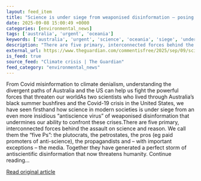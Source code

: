 ```yaml
---
layout: feed_item
title: "Science is under siege from weaponised disinformation – posing a threat to human civilisation | Michael Mann and Peter Hotez"
date: 2025-09-08 15:00:49 +0000
categories: [environmental_news]
tags: ['australia', 'urgent', 'oceania']
keywords: ['australia', 'urgent', 'science', 'oceania', 'siege', 'under']
description: "There are five primary, interconnected forces behind the assault on science and reason"
external_url: https://www.theguardian.com/commentisfree/2025/sep/09/science-under-siege-weaponised-disinformation-michael-mann-peter-hotez
is_feed: true
source_feed: "Climate crisis | The Guardian"
feed_category: "environmental_news"
---
```


From Covid misinformation to climate denialism, understanding the divergent paths of Australia and the US can help us fight the powerful forces that threaten our worldAs two scientists who lived through Australia’s black summer bushfires and the Covid-19 crisis in the United States, we have seen firsthand how science in modern societies is under siege from an even more insidious “antiscience virus” of weaponised disinformation that undermines our ability to confront these crises.There are five primary, interconnected forces behind the assault on science and reason. We call them the “five Ps”: the plutocrats, the petrostates, the pros (eg paid promoters of anti-science), the propagandists and – with important exceptions – the media. Together they have generated a perfect storm of antiscientific disinformation that now threatens humanity. Continue reading...

[Read original article](https://www.theguardian.com/commentisfree/2025/sep/09/science-under-siege-weaponised-disinformation-michael-mann-peter-hotez)
